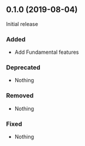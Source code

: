 ## 0.1.0 (2019-08-04)

Initial release

### Added

- Add Fundamental features

### Deprecated

- Nothing

### Removed

- Nothing

### Fixed

- Nothing
